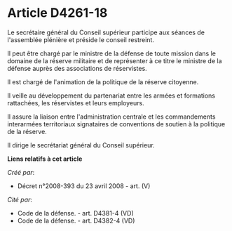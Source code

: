 # Article D4261-18

Le secrétaire général du Conseil supérieur participe aux séances de l'assemblée plénière et préside le conseil restreint.

Il peut être chargé par le ministre de la défense de toute mission dans le domaine de la réserve militaire et de représenter
à ce titre le ministre de la défense auprès des associations de réservistes.

Il est chargé de l'animation de la politique de la réserve citoyenne.

Il veille au développement du partenariat entre les armées et formations rattachées, les réservistes et leurs employeurs.

Il assure la liaison entre l'administration centrale et les commandements interarmées territoriaux signataires de conventions
de soutien à la politique de la réserve.

Il dirige le secrétariat général du Conseil supérieur.

**Liens relatifs à cet article**

_Créé par_:

  - Décret n°2008-393 du 23 avril 2008 - art. (V)

_Cité par_:

  - Code de la défense. - art. D4381-4 (VD)
  - Code de la défense. - art. D4382-4 (VD)
